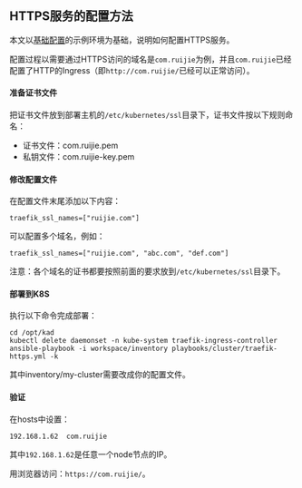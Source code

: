 ## HTTPS服务的配置方法

本文以[基础配置](getting-started.md)的示例环境为基础，说明如何配置HTTPS服务。

配置过程以需要通过HTTPS访问的域名是`com.ruijie`为例，并且`com.ruijie`已经配置了HTTP的Ingress（即`http://com.ruijie/`已经可以正常访问）。

#### 准备证书文件

把证书文件放到部署主机的`/etc/kubernetes/ssl`目录下，证书文件按以下规则命名：
- 证书文件：com.ruijie.pem
- 私钥文件：com.ruijie-key.pem

#### 修改配置文件

在配置文件末尾添加以下内容：
```
traefik_ssl_names=["ruijie.com"]
```

可以配置多个域名，例如：
```
traefik_ssl_names=["ruijie.com", "abc.com", "def.com"]
```
注意：各个域名的证书都要按照前面的要求放到`/etc/kubernetes/ssl`目录下。

#### 部署到K8S

执行以下命令完成部署：
```
cd /opt/kad
kubectl delete daemonset -n kube-system traefik-ingress-controller
ansible-playbook -i workspace/inventory playbooks/cluster/traefik-https.yml -k
```
 其中inventory/my-cluster需要改成你的配置文件。

#### 验证

在hosts中设置：
```
192.168.1.62  com.ruijie
```
其中`192.168.1.62`是任意一个node节点的IP。

用浏览器访问：`https://com.ruijie/`。


